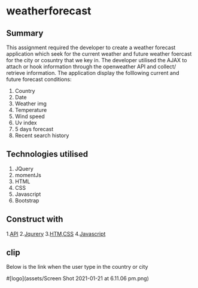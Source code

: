 # weatherforecast

## Summary

This assignment required the developer to create a weather forecast application which seek for the current weather and future weather foercast for the city or cosuntry that we key in. The developer utilised the AJAX to attach or hook information through the openweather API and collect/ retrieve information. The application display the folllowing current and future forecast conditions:

1. Country
2. Date
3. Weather img 
4. Temperature
5. Wind speed
6. Uv index
7. 5 days forecast
8. Recent search history 

## Technologies utilised

1. JQuery 
2. momentJs
3. HTML
4. CSS
3. Javascript
4. Bootstrap

## Construct with

1.[API](https://openweathermap.org/api)
2.[Jqurery](https://api.jquery.com)
3.[HTM,CSS](https://www.w3schools.com/html/)
4.[Javascript](https://www.javascript.com)

## clip

Below is the link when the user type in the country or city

#[logo](assets/Screen Shot 2021-01-21 at 6.11.06 pm.png)




